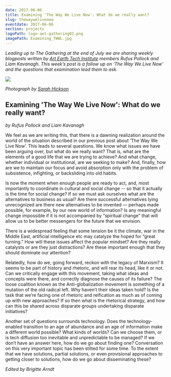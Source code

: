 ```yaml
---
date: 2017-06-06
title: Examining 'The Way We Live Now': What do we really want?
slug: thewaywelivenow
eventdate: 2017-06-06
section: projects
logoPath: logo-aet-gathering02.png
imagePath: Examining_TWWL.jpg
---
```


*Leading up to The Gathering at the end of July we are sharing weekly blogposts written by [Art Earth Tech Institute](http://artearthtech.com/institute/) members Rufus Pollock and Liam Kavanagh. This week’s post is a follow up on ‘The Way We Live Now’ and the questions that examination lead them to ask.*



<img src="/images/Examining_TWWL.jpg">

*Photograph by [Sarah Hickson](https://sarahhickson.shootproof.com/)*

## Examining 'The Way We Live Now': What do we really want?

*by Rufus Pollock and Liam Kavanagh*


We feel as we are writing this, that there is a dawning realization around the world of the situation described in our previous post about ‘The Way We Live Now’. This leads to several questions. We know what issues we have been arguing over, but what do we really want? That is, what are the elements of a good life that we are trying to achieve? And what change, whether individual or  institutional, are  we seeking to make? And, finally, how are we to maintain our focus and avoid absorption only with the problem of subsistence, infighting, or backsliding into old habits.

 Is now the moment when enough people are ready to act, and, most importantly to coordinate in cultural and social change -- so that it actually is the time for social change? If so we must ask ourselves what are the alternatives to business as usual? Are there successful alternatives lying unrecognized are there new alternatives to be invented — perhaps made possible, for example, by our new world of information?  Is any meaningful change impossible if it is not accompanied by “spiritual change” that will allow us to be better messengers for the future that we envision.

There is a widespread feeling that some tension be it the climate, war in the Middle East, artificial intelligence etc may catalyze the hoped for “great turning.” How will these issues affect the popular mindset? Are they really catalysts or are they just distractions? Are these important enough that they should dominate our attention?

Relatedly, how do we, going forward, reckon with the legacy of Marxism? It seems to be part of history and rhetoric, and will rear its head, like it or not. Can we critically engage with this movement, taking what ideas and concepts were there, and correctly diagnose the causes of its failure? The loose coalition known as the Anti-globalization movement is something of a mutation of the old radical left. Why haven’t their ideas taken hold? Is the task that we’re facing one of rhetoric and reification as much as of coming up with new approaches? If so then what is the rhetorical strategy, and how can this be shared across disparate groups undertaking disparate initiatives?

Another set of questions surrounds technology. Does the technology-enabled transition to an age of abundance and an age of information make a different world possible? What kinds of worlds? Can we choose them, or is tech diffusion too inevitable and unpredictable to be managed? If we don’t have an answer here, how do we go about finding one? Conversation on this very important topic has been stilted for some time. To the extent that we have solutions, partial solutions, or even provisional approaches to getting closer to solutions, how do we go about disseminating these?




*Edited by Brigitte Arndt*
